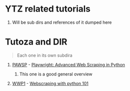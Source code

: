 # YTZ related tutorials 

1. Will be sub dirs and references of it dumped here 

# Tutoza and DIR

> Each one in its own subdira 

1. [PAWSP](./PAWSP/) - [Playwright: Advanced Web Scraping in Python](https://youtu.be/biFzRHk4xpY?si=SAwuzoJtl7Ehx_1j)
   1. This one is a good general overview 

2. [WWP1](./WWP1/) - [Webscraping with python 101](https://www.youtube.com/playlist?list=PLRzwgpycm-FiTz9bGQoITAzFEOJkbF6Qp)
